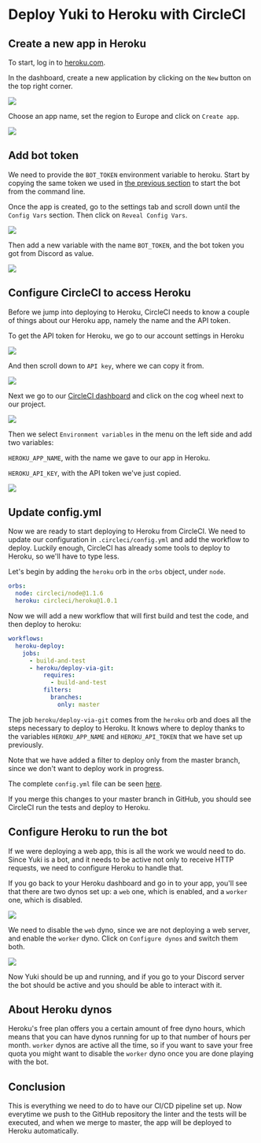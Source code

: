 # Deploy Yuki to Heroku with CircleCI

## Create a new app in Heroku

To start, log in to [heroku.com](https://heroku.com).

In the dashboard, create a new application by clicking on the `New` button on the top right corner.

![](./images/heroku-01.png)

Choose an app name, set the region to Europe and click on `Create app`.

![](./images/heroku-02.png)

## Add bot token

We need to provide the `BOT_TOKEN` environment variable to heroku. Start by copying the same token we used in [the previous section](./add-bot-to-discord.md) to start the bot from the command line.

Once the app is created, go to the settings tab and scroll down until the `Config Vars` section. Then click on `Reveal Config Vars`.

![](./images/heroku-04.png)

Then add a new variable with the name `BOT_TOKEN`, and the bot token you got from Discord as value.

![](./images/heroku-05.png)

## Configure CircleCI to access Heroku

Before we jump into deploying to Heroku, CircleCI needs to know a couple of things about our Heroku app, namely the name and the API token.

To get the API token for Heroku, we go to our account settings in Heroku

![](./images/heroku-06.png)

And then scroll down to `API key`, where we can copy it from.

![](./images/heroku-07.png)

Next we go to our [CircleCI dashboard](https://circleci.com/dashboard) and click on the cog wheel next to our project.

![](./images/heroku-08.png)

Then we select `Environment variables` in the menu on the left side and add two variables:

`HEROKU_APP_NAME`, with the name we gave to our app in Heroku.

`HEROKU_API_KEY`, with the API token we've just copied.

![](./images/heroku-09.png)

## Update config.yml

Now we are ready to start deploying to Heroku from CircleCI. We need to update our configuration in `.circleci/config.yml` and add the workflow to deploy. Luckily enough, CircleCI has already some tools to deploy to Heroku, so we'll have to type less.

Let's begin by adding the `heroku` orb in the `orbs` object, under `node`.

```yml
orbs:
  node: circleci/node@1.1.6
  heroku: circleci/heroku@1.0.1
```

Now we will add a new workflow that will first build and test the code, and then deploy to heroku:

```yml
workflows:
  heroku-deploy:
    jobs:
      - build-and-test
      - heroku/deploy-via-git:
          requires:
            - build-and-test
          filters:
            branches:
              only: master
```

The job `heroku/deploy-via-git` comes from the `heroku` orb and does all the steps necessary to deploy to Heroku. It knows where to deploy thanks to the variables `HEROKU_APP_NAME` and `HEROKU_API_TOKEN` that we have set up previously.

Note that we have added a filter to deploy only from the master branch, since we don't want to deploy work in progress.

The complete `config.yml` file can be seen [here](../.circleci/config.yml).

If you merge this changes to your master branch in GitHub, you should see CircleCI run the tests and deploy to Heroku.

## Configure Heroku to run the bot

If we were deploying a web app, this is all the work we would need to do. Since Yuki is a bot, and it needs to be active not only to receive HTTP requests, we need to configure Heroku to handle that.

If you go back to your Heroku dashboard and go in to your app, you'll see that there are two dynos set up: a `web` one, which is enabled, and a `worker` one, which is disabled.

![](./images/heroku-11.png)

We need to disable the `web` dyno, since we are not deploying a web server, and enable the `worker` dyno. Click on `Configure dynos` and switch them both.

![](./images/heroku-12.png)

Now Yuki should be up and running, and if you go to your Discord server the bot should be active and you should be able to interact with it.

## About Heroku dynos

Heroku's free plan offers you a certain amount of free dyno hours, which means that you can have dynos running for up to that number of hours per month. `worker` dynos are active all the time, so if you want to save your free quota you might want to disable the `worker` dyno once you are done playing with the bot.

## Conclusion

This is everything we need to do to have our CI/CD pipeline set up. Now everytime we push to the GitHub repository the linter and the tests will be executed, and when we merge to master, the app will be deployed to Heroku automatically.